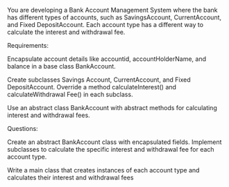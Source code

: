 You are developing a Bank Account Management System where the bank has different types of accounts, such as SavingsAccount, CurrentAccount, and Fixed DepositAccount. Each account type has a different way to calculate the interest and withdrawal fee.

Requirements:

Encapsulate account details like accountid, accountHolderName, and balance in a base class BankAccount.

Create subclasses Savings Account, CurrentAccount, and Fixed DepositAccount. Override a method calculateInterest() and calculateWithdrawal Fee() in each subclass.

Use an abstract class BankAccount with abstract methods for calculating interest and withdrawal fees.

Questions:

Create an abstract BankAccount class with encapsulated fields. Implement subclasses to calculate the specific interest and withdrawal fee for each account type.

Write a main class that creates instances of each account type and calculates their interest and withdrawal fees
